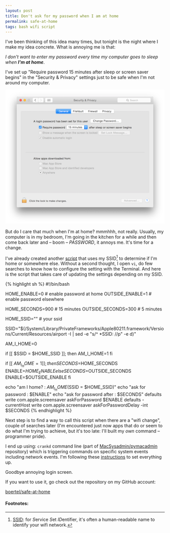 ```yaml
---
layout: post
title: Don't ask for my password when I am at home
permalink: safe-at-home
tags: bash wifi script
---
```


I've been thinking of this idea many times, but tonight is the night where I make my idea concrete. What is annoying me is that:

*I don't want to enter my password every time my computer goes to sleep when **I'm at home***.

I've set up  "Require password 15 minutes after sleep or screen saver begins" in the "Security & Privacy" settings just to be safe when I'm not around my computer.

![System Preferences](/media/safe-at-home/system-preferences.png)

But do I care that much when I'm at home? mmmhhh, not really. Usually, my computer is in my bedroom, I'm going in the kitchen for a while and then come back later and – boom – *PASSWORD*, it annoys me. It's time for a change.

I've already created another [script](/crontrain) that uses my SSID[^1] to determine if I'm home or somewhere else. Without a second thought, I open `vi`, do few searches to know how to configure the setting with the Terminal. And here is the script that takes care of updating the settings depending on my SSID.

{% highlight sh %}
#!/bin/bash

HOME_ENABLE=0           # enable password at home
OUTSIDE_ENABLE=1        # enable password elsewhere

HOME_SECONDS=900        # 15 minutes
OUTSIDE_SECONDS=300     # 5 minutes

HOME_SSID="<YOUR SSID>" # your ssid


SSID="$(/System/Library/PrivateFrameworks/Apple80211.framework/Versions/Current/Resources/airport -I | sed -e "s/^  *SSID: //p" -e d)"

AM_I_HOME=0

if [[ $SSID = $HOME_SSID ]]; then
    AM_I_HOME=1
fi

if [[ $AM_I_HOME = 1 ]]; then
    SECONDS=$HOME_SECONDS
    ENABLE=$HOME_ENABLE
else
    SECONDS=$OUTSIDE_SECONDS
    ENABLE=$OUTSIDE_ENABLE
fi


echo "am I home?             : $AM_I_HOME ($SSID = $HOME_SSID)"
echo "ask for password       : $ENABLE"
echo "ask for password after : $SECONDS"
defaults write com.apple.screensaver askForPassword $ENABLE
defaults -currentHost write com.apple.screensaver askForPasswordDelay -int $SECONDS
{% endhighlight %}

Next step is to find a way to call this script when there are a "wifi change", couple of searches later (I'm encountered just now apps that do or seem to do what I'm trying to achieve, but it's too late: I'll built my *own* command – programmer pride).

I end up using: `crankd` command line (part of [MacSysadmin/pymacadmin](https://github.com/MacSysadmin/pymacadmin) repository) which is triggering commands on specific system events including network events. I'm following these [instructions](http://nokyotsu.com/qscripts/2011/03/run-script-in-os-x-on-network.html) to set everything up.

Goodbye annoying login screen.

If you want to use it, go check out the repository on my GitHub account:

<div class="cta">
    <a href="https://github.com/boertel/safe-at-home" target="_blank"><span class="octicon octicon-mark-github"></span>boertel/safe-at-home</a>
</div>


#### Footnotes:

[^1]: [SSID](http://en.wikipedia.org/wiki/SSID): for *S*ervice *S*et *ID*entifier, it's often a human-readable name to identify your wifi network.
